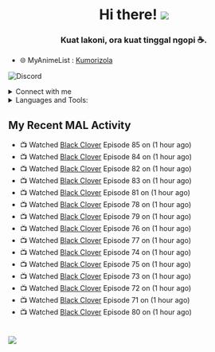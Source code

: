 <h1 align="center">Hi there! <img src="https://media.giphy.com/media/hvRJCLFzcasrR4ia7z/giphy.gif" width="25px"> </h1>
<h3 align="center">Kuat lakoni, ora kuat tinggal ngopi ☕.</h3>

- 🌐 MyAnimeList : [Kumorizola](https://myanimelist.net/animelist/Kumorizola)

![Discord](https://discord.c99.nl/widget/theme-3/761213268009943051.png)
<details>
      <summary>Connect with me</summary>
    <p align="left">
        <a href="https://www.facebook.com/kumori.hartley.1" target="blank"><img align="center"
                src="https://raw.githubusercontent.com/rahuldkjain/github-profile-readme-generator/master/src/images/icons/Social/facebook.svg"
                alt="kumori hartley" height="30" width="40" /></a>
        <a href="https://www.instagram.com/kumorizola/" target="blank"><img align="center"
                src="https://raw.githubusercontent.com/rahuldkjain/github-profile-readme-generator/master/src/images/icons/Social/instagram.svg"
                alt="kumorizola" height="30" width="40" /></a>
        <a href="https://discord.com" target="blank"><img align="center"
                src="https://raw.githubusercontent.com/rahuldkjain/github-profile-readme-generator/master/src/images/icons/Social/discord.svg"
                alt="Kumori#5882" height="30" width="40" /></a>
    </p>
</details>

<details>
    <summary align="left">Languages and Tools:</summary>
<p align="left">
      <a href="https://www.w3schools.com/css/" target="_blank">
        <img src="https://raw.githubusercontent.com/devicons/devicon/master/icons/css3/css3-original-wordmark.svg"
            alt="css3" width="40" height="40" /> </a> <a href="https://www.w3.org/html/" target="_blank"> <img
            src="https://raw.githubusercontent.com/devicons/devicon/master/icons/html5/html5-original-wordmark.svg"
            alt="html5" width="40" height="40" /> </a> <a href="https://www.java.com" target="_blank"> <img
            src="https://raw.githubusercontent.com/devicons/devicon/master/icons/java/java-original.svg" alt="java"
            width="40" height="40" /> </a> <a href="https://developer.mozilla.org/en-US/docs/Web/JavaScript"
            target="_blank"> <img
            src="https://raw.githubusercontent.com/devicons/devicon/master/icons/javascript/javascript-original.svg"
            alt="javascript" width="40" height="40" /> </a> <a href="https://nodejs.org" target="_blank"> <img
            src="https://raw.githubusercontent.com/devicons/devicon/master/icons/nodejs/nodejs-original-wordmark.svg"
            alt="nodejs" width="40" height="40" /> </a> <a href="https://www.python.org" target="_blank"> <img
            src="https://raw.githubusercontent.com/devicons/devicon/master/icons/python/python-original.svg"
            alt="python" width="40" height="40" /> </a> <a href="https://www.typescriptlang.org/" target="_blank"> <img
            src="https://raw.githubusercontent.com/devicons/devicon/master/icons/typescript/typescript-original.svg" 
            alt="typescript" width="40" height="40" /> </a> <a href="https://www.photoshop.com/en" target="_blank"> <img
            src="https://upload.wikimedia.org/wikipedia/commons/a/af/Adobe_Photoshop_CC_icon.svg" alt="photoshop" width="40" height="40"/> </a>
            <a href="https://www.adobe.com/products/premiere.html" target="_blank"> <img
            src="https://upload.wikimedia.org/wikipedia/commons/4/40/Adobe_Premiere_Pro_CC_icon.svg" alt="Premiere pro" width="40" height="40"/> </a>
            <a href="https://www.adobe.com/in/products/illustrator.html" target="_blank"> <img 
            src="https://upload.wikimedia.org/wikipedia/commons/f/fb/Adobe_Illustrator_CC_icon.svg" alt="illustrator" width="40" height="40"/> </a>
      
 </details>
 
 <h2> My Recent MAL Activity</h2>
<!-- MAL_ACTIVITY:start -->

- 📺 Watched [Black Clover](https://MyAnimeList.net/anime.php?id=34572) Episode 85 on (1 hour ago)
- 📺 Watched [Black Clover](https://MyAnimeList.net/anime.php?id=34572) Episode 84 on (1 hour ago)
- 📺 Watched [Black Clover](https://MyAnimeList.net/anime.php?id=34572) Episode 82 on (1 hour ago)
- 📺 Watched [Black Clover](https://MyAnimeList.net/anime.php?id=34572) Episode 83 on (1 hour ago)
- 📺 Watched [Black Clover](https://MyAnimeList.net/anime.php?id=34572) Episode 81 on (1 hour ago)
- 📺 Watched [Black Clover](https://MyAnimeList.net/anime.php?id=34572) Episode 78 on (1 hour ago)
- 📺 Watched [Black Clover](https://MyAnimeList.net/anime.php?id=34572) Episode 79 on (1 hour ago)
- 📺 Watched [Black Clover](https://MyAnimeList.net/anime.php?id=34572) Episode 76 on (1 hour ago)
- 📺 Watched [Black Clover](https://MyAnimeList.net/anime.php?id=34572) Episode 77 on (1 hour ago)
- 📺 Watched [Black Clover](https://MyAnimeList.net/anime.php?id=34572) Episode 74 on (1 hour ago)
- 📺 Watched [Black Clover](https://MyAnimeList.net/anime.php?id=34572) Episode 75 on (1 hour ago)
- 📺 Watched [Black Clover](https://MyAnimeList.net/anime.php?id=34572) Episode 73 on (1 hour ago)
- 📺 Watched [Black Clover](https://MyAnimeList.net/anime.php?id=34572) Episode 72 on (1 hour ago)
- 📺 Watched [Black Clover](https://MyAnimeList.net/anime.php?id=34572) Episode 71 on (1 hour ago)
- 📺 Watched [Black Clover](https://MyAnimeList.net/anime.php?id=34572) Episode 80 on (1 hour ago)

<!-- MAL_ACTIVITY:end -->

  
<h2 align="left"> <img src="https://media.discordapp.net/attachments/918405470073520168/919220018355523584/ezgif.com-gif-maker_1.gif">
